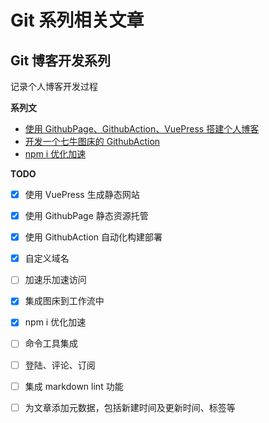 # Git 系列相关文章

## Git 博客开发系列

记录个人博客开发过程

**系列文**

- [使用 GithubPage、GithubAction、VuePress 搭建个人博客](./使用%20GithubPage、GithubAction、VuePress%20搭建个人博客.md)
- [开发一个七牛图床的 GithubAction](./开发一个七牛图床的%20GithubAction.md)
- [npm i 优化加速](../前端工程/npm&yarn/npm%20i%20优化加速.md)

**TODO**

- [X] 使用 VuePress 生成静态网站
- [X] 使用 GithubPage 静态资源托管
- [X] 使用 GithubAction 自动化构建部署
- [X] 自定义域名
- [ ] 加速乐加速访问
- [X] 集成图床到工作流中
- [X] npm i 优化加速
- [ ] 命令工具集成
- [ ] 登陆、评论、订阅
- [ ] 集成 markdown lint 功能
- [ ] 为文章添加元数据，包括新建时间及更新时间、标签等

